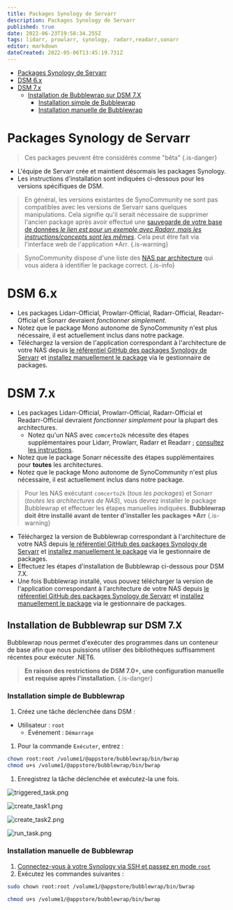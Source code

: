 ```yaml
---
title: Packages Synology de Servarr
description: Packages Synology de Servarr
published: true
date: 2022-06-23T19:58:34.255Z
tags: lidarr, prowlarr, synology, radarr,readarr,sonarr
editor: markdown
dateCreated: 2022-05-06T13:45:19.731Z
---
```


- [Packages Synology de Servarr](#packages-synology-de-servarr)
- [DSM 6.x](#dsm-6x)
- [DSM 7.x](#dsm-7x)
  - [Installation de Bubblewrap sur DSM 7.X](#installation-de-bubblewrap-sur-dsm-7x)
    - [Installation simple de Bubblewrap](#installation-simple-de-bubblewrap)
    - [Installation manuelle de Bubblewrap](#installation-manuelle-de-bubblewrap)

# Packages Synology de Servarr

> Ces packages peuvent être considérés comme "bêta"
{.is-danger}

- L'équipe de Servarr crée et maintient désormais les packages Synology.
- Les instructions d'installation sont indiquées ci-dessous pour les versions spécifiques de DSM.

> En général, les versions existantes de SynoCommunity ne sont pas compatibles avec les versions de Servarr sans quelques manipulations. Cela signifie qu'il serait nécessaire de supprimer l'ancien package après avoir effectué une [sauvegarde de votre base de données *le lien est pour un exemple avec Radarr, mais les instructions/concepts sont les mêmes*](/radarr/faq#how-do-i-backuprestore-radarr). Cela peut être fait via l'interface web de l'application \*Arr.
{.is-warning}

> SynoCommunity dispose d'une liste des [NAS par architecture](https://github.com/SynoCommunity/spksrc/wiki/Architecture-per-Synology-model) qui vous aidera à identifier le package correct.
{.is-info}

# DSM 6.x

- Les packages Lidarr-Official, Prowlarr-Official, Radarr-Official, Readarr-Official et Sonarr devraient *fonctionner simplement*.
- Notez que le package Mono autonome de SynoCommunity n'est plus nécessaire, il est actuellement inclus dans notre package.
- Téléchargez la version de l'application correspondant à l'architecture de votre NAS depuis [le référentiel GitHub des packages Synology de Servarr](https://github.com/Servarr/spksrc/releases) et [installez manuellement le package](https://kb.synology.com/fr-fr/DSM/tutorial/How_to_install_applications_with_Package_Center#x_anchor_id6) via le gestionnaire de packages.

# DSM 7.x

- Les packages Lidarr-Official, Prowlarr-Official, Radarr-Official et Readarr-Official devraient *fonctionner simplement* pour la plupart des architectures.
  - Notez qu'un NAS avec `comcerto2k` nécessite des étapes supplémentaires pour Lidarr, Prowlarr, Radarr et Readarr ; [consultez les instructions](#installation-de-bubblewrap-sur-dsm-7x).
- Notez que le package Sonarr nécessite des étapes supplémentaires pour **toutes** les architectures.
- Notez que le package Mono autonome de SynoCommunity n'est plus nécessaire, il est actuellement inclus dans notre package.

> Pour les NAS exécutant `comcerto2k` (*tous les packages*) et Sonarr (*toutes les architectures de NAS*), vous devrez installer le package Bubblewrap et effectuer les étapes manuelles indiquées. **Bubblewrap doit être installé avant de tenter d'installer les packages \*Arr**
{.is-warning}

- Téléchargez la version de Bubblewrap correspondant à l'architecture de votre NAS depuis [le référentiel GitHub des packages Synology de Servarr](https://github.com/Servarr/spksrc/releases) et [installez manuellement le package](https://kb.synology.com/fr-fr/DSM/tutorial/How_to_install_applications_with_Package_Center#x_anchor_id6) via le gestionnaire de packages.
- Effectuez les étapes d'installation de Bubblewrap ci-dessous pour DSM 7.X.
- Une fois Bubblewrap installé, vous pouvez télécharger la version de l'application correspondant à l'architecture de votre NAS depuis [le référentiel GitHub des packages Synology de Servarr](https://github.com/Servarr/spksrc/releases) et [installez manuellement le package](https://kb.synology.com/fr-fr/DSM/tutorial/How_to_install_applications_with_Package_Center#x_anchor_id6) via le gestionnaire de packages.

## Installation de Bubblewrap sur DSM 7.X

Bubblewrap nous permet d'exécuter des programmes dans un conteneur de base afin que nous puissions utiliser des bibliothèques suffisamment récentes pour exécuter .NET6.

> **En raison des restrictions de DSM 7.0+, une configuration manuelle est requise après l'installation.**
{.is-danger}

### Installation simple de Bubblewrap

1. Créez une tâche déclenchée dans DSM :

- Utilisateur : `root`
  - Événement : `Démarrage`

1. Pour la commande `Exécuter`, entrez :

```bash
chown root:root /volume1/@appstore/bubblewrap/bin/bwrap
chmod u+s /volume1/@appstore/bubblewrap/bin/bwrap
```

1. Enregistrez la tâche déclenchée et exécutez-la une fois.

![triggered_task.png](/assets/synology/triggered_task.png)

![create_task1.png](/assets/synology/create_task1.png)

![create_task2.png](/assets/synology/create_task2.png)

![run_task.png](/assets/synology/run_task.png)

### Installation manuelle de Bubblewrap

1. [Connectez-vous à votre Synology via SSH et passez en mode `root`](https://kb.synology.com/fr-fr/DSM/tutorial/How_to_login_to_DSM_with_root_permission_via_SSH_Telnet)
1. Exécutez les commandes suivantes :

```bash
sudo chown root:root /volume1/@appstore/bubblewrap/bin/bwrap
```

```bash
chmod u+s /volume1/@appstore/bubblewrap/bin/bwrap
```